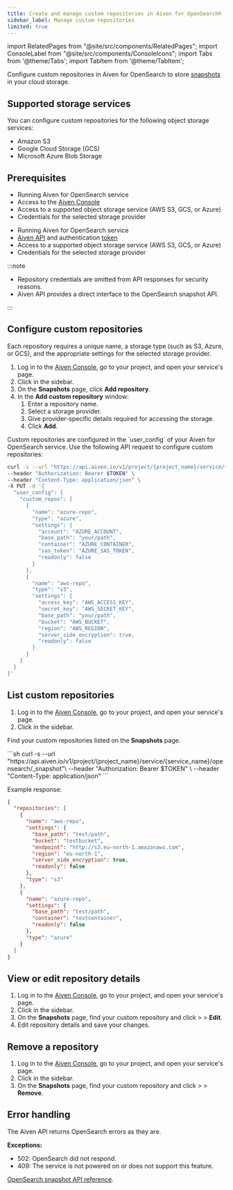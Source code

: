 ```yaml
---
title: Create and manage custom repositories in Aiven for OpenSearch®
sidebar_label: Manage custom repositories
limited: true
---
```

import RelatedPages from "@site/src/components/RelatedPages";
import ConsoleLabel from "@site/src/components/ConsoleIcons";
import Tabs from '@theme/Tabs';
import TabItem from '@theme/TabItem';

Configure custom repositories in Aiven for OpenSearch to store [snapshots](/docs/products/opensearch/howto/manage-snapshots) in your cloud storage.

## Supported storage services

You can configure custom repositories for the following object storage services:

- Amazon S3
- Google Cloud Storage (GCS)
- Microsoft Azure Blob Storage

## Prerequisites

<Tabs groupId="group1">
<TabItem value="gui" label="Console" default>

- Running Aiven for OpenSearch service
- Access to the [Aiven Console](https://console.aiven.io/)
- Access to a supported object storage service (AWS S3, GCS, or Azure)
- Credentials for the selected storage provider

</TabItem>
<TabItem value="api" label="API">

- Running Aiven for OpenSearch service
- [Aiven API](/docs/tools/api) and authentication [token](/docs/platform/howto/create_authentication_token)
- Access to a supported object storage service (AWS S3, GCS, or Azure)
- Credentials for the selected storage provider

:::note

- Repository credentials are omitted from API responses for security reasons.
- Aiven API provides a direct interface to the OpenSearch snapshot API.

:::

</TabItem>
</Tabs>

## Configure custom repositories

Each repository requires a unique name, a storage type (such as S3, Azure, or GCS), and
the appropriate settings for the selected storage provider.

<Tabs groupId="group1">
<TabItem value="gui" label="Console" default>

1. Log in to the [Aiven Console](https://console.aiven.io/), go to your project, and
   open your service's page.
1. Click <ConsoleLabel name="snapshots"/> in the sidebar.
1. On the **Snapshots** page, click **Add repository**.
1. In the **Add custom repository** window:
   1. Enter a repository name.
   1. Select a storage provider.
   1. Give provider-specific details required for accessing the storage.
   1. Click **Add**.

</TabItem>
<TabItem value="api" label="API">
Custom repositories are configured in the `user_config` of your Aiven for OpenSearch
service. Use the following API request to configure custom repositories:

```sh
curl -s --url "https://api.aiven.io/v1/project/{project_name}/service/{service_name}" \
--header "Authorization: Bearer $TOKEN" \
--header "Content-Type: application/json" \
-X PUT -d '{
  "user_config": {
    "custom_repos": [
      {
        "name": "azure-repo",
        "type": "azure",
        "settings": {
          "account": "AZURE_ACCOUNT",
          "base_path": "your/path",
          "container": "AZURE_CONTAINER",
          "sas_token": "AZURE_SAS_TOKEN",
          "readonly": false
        }
      },
      {
        "name": "aws-repo",
        "type": "s3",
        "settings": {
          "access_key": "AWS_ACCESS_KEY",
          "secret_key": "AWS_SECRET_KEY",
          "base_path": "your/path",
          "bucket": "AWS_BUCKET",
          "region": "AWS_REGION",
          "server_side_encryption": true,
          "readonly": false
        }
      }
    ]
  }
}'
```

</TabItem>
</Tabs>

## List custom repositories

<Tabs groupId="group1">
<TabItem value="gui" label="Console" default>

1. Log in to the [Aiven Console](https://console.aiven.io/), go to your project, and
   open your service's page.
1. Click <ConsoleLabel name="snapshots"/> in the sidebar.

Find your custom repositories listed on the **Snapshots** page.

</TabItem>
<TabItem value="api" label="API">
```sh
curl -s --url "https://api.aiven.io/v1/project/{project_name}/service/{service_name}/opensearch/_snapshot"\
--header "Authorization: Bearer $TOKEN" \
--header "Content-Type: application/json"
```

Example response:

```JSON
{
  "repositories": [
    {
      "name": "aws-repo",
      "settings": {
        "base_path": "test/path",
        "bucket": "testbucket",
        "endpoint": "http://s3.eu-north-1.amazonaws.com",
        "region": "eu-north-1",
        "server_side_encryption": true,
        "readonly": false
      },
      "type": "s3"
    },
    {
      "name": "azure-repo",
      "settings": {
        "base_path": "test/path",
        "container": "testcontainer",
        "readonly": false
      },
      "type": "azure"
    }
  ]
}
```

</TabItem>
</Tabs>

## View or edit repository details

1. Log in to the [Aiven Console](https://console.aiven.io/), go to your project, and
   open your service's page.
1. Click <ConsoleLabel name="snapshots"/> in the sidebar.
1. On the **Snapshots** page, find your custom repository and click
   <ConsoleLabel name="actions"/> > <ConsoleLabel name="editrepo"/> > **Edit**.
1. Edit repository details and save your changes.

## Remove a repository

1. Log in to the [Aiven Console](https://console.aiven.io/), go to your project, and
   open your service's page.
1. Click <ConsoleLabel name="snapshots"/> in the sidebar.
1. On the **Snapshots** page, find your custom repository and click
   <ConsoleLabel name="actions"/> > <ConsoleLabel name="removerepo"/> > **Remove**.

## Error handling

The Aiven API returns OpenSearch errors as they are.

**Exceptions:**

- 502: OpenSearch did not respond.
- 409: The service is not powered on or does not support this feature.

<RelatedPages/>

[OpenSearch snapshot API reference](https://opensearch.org/docs/latest/api-reference/snapshots/index/).

